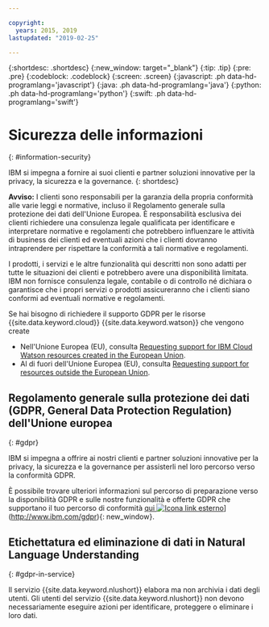 ```yaml
---

copyright:
  years: 2015, 2019
lastupdated: "2019-02-25"

---
```


{:shortdesc: .shortdesc}
{:new_window: target="_blank"}
{:tip: .tip}
{:pre: .pre}
{:codeblock: .codeblock}
{:screen: .screen}
{:javascript: .ph data-hd-programlang='javascript'}
{:java: .ph data-hd-programlang='java'}
{:python: .ph data-hd-programlang='python'}
{:swift: .ph data-hd-programlang='swift'}

# Sicurezza delle informazioni
{: #information-security}

IBM si impegna a fornire ai suoi clienti e partner soluzioni innovative per la privacy, la sicurezza e la governance.
{: shortdesc}

**Avviso:**
I clienti sono responsabili per la garanzia della propria conformità alle varie leggi e normative, incluso il Regolamento generale sulla protezione dei dati dell'Unione Europea. È responsabilità esclusiva dei clienti richiedere una consulenza legale qualificata per identificare e interpretare normative e regolamenti che potrebbero influenzare le attività di business dei clienti ed eventuali azioni che i clienti dovranno intraprendere per rispettare la conformità a tali normative e regolamenti. 

I prodotti, i servizi e le altre funzionalità qui descritti non sono adatti per tutte le situazioni dei clienti e potrebbero avere una disponibilità limitata. IBM non fornisce consulenza legale, contabile o di controllo né dichiara o garantisce che i propri servizi o prodotti assicureranno che i clienti siano conformi ad eventuali normative e regolamenti.

Se hai bisogno di richiedere il supporto GDPR per le risorse {{site.data.keyword.cloud}} {{site.data.keyword.watson}} che vengono create

-   Nell'Unione Europea (EU), consulta [Requesting support for IBM Cloud Watson resources created in the European Union](/docs/services/watson?topic=watson-gdpr-sar#request-EU).
-   Al di fuori dell'Unione Europea (EU), consulta [Requesting support for resources outside the European Union](/docs/services/watson/?topic=watson-gdpr-sar#request-non-EU).

## Regolamento generale sulla protezione dei dati (GDPR, General Data Protection Regulation) dell'Unione europea
{: #gdpr}

IBM si impegna a offrire ai nostri clienti e partner soluzioni innovative per la privacy, la sicurezza e la governance per assisterli nel loro percorso verso la conformità GDPR. 

È possibile trovare ulteriori informazioni sul percorso di preparazione verso la disponibilità GDPR e sulle nostre funzionalità e offerte GDPR che supportano il tuo percorso di conformità [qui ![Icona link esterno](../../icons/launch-glyph.svg "Icona link esterno")](../../icons/launch-glyph.svg "Icona link esterno")](http://www.ibm.com/gdpr){: new_window}.

## Etichettatura ed eliminazione di dati in Natural Language Understanding
{: #gdpr-in-service}

Il servizio {{site.data.keyword.nlushort}} elabora ma non archivia i dati degli utenti. Gli utenti del servizio {{site.data.keyword.nlushort}} non devono necessariamente eseguire azioni per identificare, proteggere o eliminare i loro dati.


